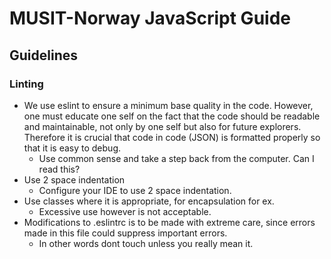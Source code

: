 # MUSIT-Norway JavaScript Guide

## Guidelines

### Linting

* We use eslint to ensure a minimum base quality in the code. However, one must educate one self on the fact that the code should be readable and maintainable, not only by one self but also for future explorers. Therefore it is crucial that code in code (JSON) is formatted properly so that it is easy to debug.
  - Use common sense and take a step back from the computer. Can I read this?
* Use 2 space indentation
  - Configure your IDE to use 2 space indentation.
* Use classes where it is appropriate, for encapsulation for ex.
  - Excessive use however is not acceptable.
* Modifications to .eslintrc is to be made with extreme care, since errors made in this file could suppress important errors.
  - In other words dont touch unless you really mean it.

